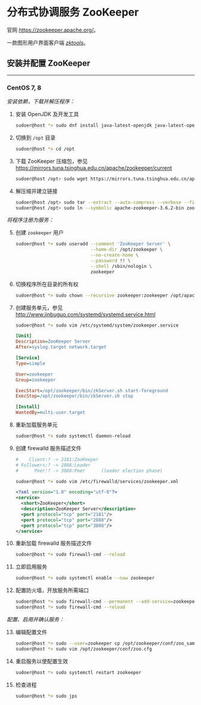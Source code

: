 # 分布式协调服务 ZooKeeper

官网 <https://zookeeper.apache.org/>。

一款图形用户界面客户端 [*zktools*](https://blog.csdn.net/rongbaojian/article/details/82078368)。

## 安装并配置 ZooKeeper
---

### CentOS 7, 8

*安装依赖，下载并解压程序：*

1.  安装 OpenJDK 及开发工具

    ```sh
    sudoer@host *> sudo dnf install java-latest-openjdk java-latest-openjdk-devel
    ```

0.  切换到 `/opt` 目录

    ```sh
    sudoer@host *> cd /opt
    ```

0.  下载 ZooKeeper 压缩包，参见 <https://mirrors.tuna.tsinghua.edu.cn/apache/zookeeper/current>

    ```sh
    sudoer@host /opt> sudo wget https://mirrors.tuna.tsinghua.edu.cn/apache/zookeeper/current/apache-zookeeper-3.6.2-bin.tar.gz
    ```

0.  解压缩并建立链接

    ```sh
    sudoer@host /opt> sudo tar --extract --auto-compress --verbose --file=apache-zookeeper-3.6.2-bin.tar.gz
    sudoer@host /opt> sudo ln --symbolic apache-zookeeper-3.6.2-bin zookeeper
    ```

*将程序注册为服务：*

5.  创建 `zookeeper` 用户

    ```sh
    sudoer@host *> sudo useradd --comment 'ZooKeeper Server' \
                                --home-dir /opt/zookeeper \
                                --no-create-home \
                                --password !! \
                                --shell /sbin/nologin \
                                zookeeper
    ```

0.  切换程序所在目录的所有权

    ```sh
    sudoer@host *> sudo chown --recursive zookeeper:zookeeper /opt/apache-zookeeper-3.6.2-bin /opt/zookeeper
    ```

0.  创建服务单元，参见 <http://www.jinbuguo.com/systemd/systemd.service.html>

    ```sh
    sudoer@host *> sudo vim /etc/systemd/system/zookeeper.service
    ```

    ```ini
    [Unit]
    Description=ZooKeeper Server
    After=syslog.target network.target

    [Service]
    Type=simple

    User=zookeeper
    Group=zookeeper

    ExecStart=/opt/zookeeper/bin/zkServer.sh start-foreground
    ExecStop=/opt/zookeeper/bin/zkServer.sh stop

    [Install]
    WantedBy=multi-user.target
    ```

0.  重新加载服务单元

    ```sh
    sudoer@host *> sudo systemctl daemon-reload
    ```

0.  创建 firewalld 服务描述文件

    ```sh
    #    Client:? -> 2181:ZooKeeper
    # Followers:? -> 2888:Leader
    #      Peer:? -> 3888:Peer      (leader election phase)

    sudoer@host *> sudo vim /etc/firewalld/services/zookeeper.xml
    ```

    ```xml
    <?xml version="1.0" encoding="utf-8"?>
    <service>
      <short>ZooKeeper</short>
      <description>ZooKeeper Server</description>
      <port protocol="tcp" port="2181"/>
      <port protocol="tcp" port="2888"/>
      <port protocol="tcp" port="3888"/>
    </service>
    ```

0.  重新加载 firewalld 服务描述文件

    ```sh
    sudoer@host *> sudo firewall-cmd --reload
    ```

0.  立即启用服务

    ```sh
    sudoer@host *> sudo systemctl enable --now zookeeper
    ```

0.  配置防火墙，开放服务所需端口

    ```sh
    sudoer@host *> sudo firewall-cmd --permanent --add-service=zookeeper
    sudoer@host *> sudo firewall-cmd --reload
    ```

*配置、启用并确认服务：*

13. 编辑配置文件

    ```sh
    sudoer@host *> sudo --user=zookeeper cp /opt/zookeeper/conf/zoo_sample.cfg /opt/zookeeper/conf/zoo.cfg
    sudoer@host *> sudo vim /opt/zookeeper/conf/zoo.cfg
    ```

0.  重启服务以使配置生效

    ```sh
    sudoer@host *> sudo systemctl restart zookeeper
    ```

0.  检查进程

    ```sh
    sudoer@host *> sudo jps
    ```
